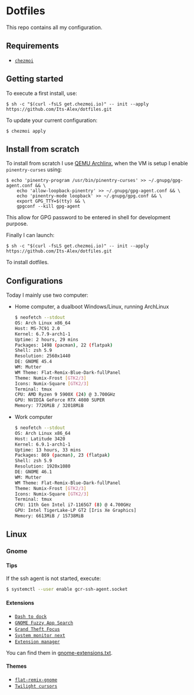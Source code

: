 # Dotfiles

This repo contains all my configuration.

## Requirements

- [`chezmoi`](https://github.com/twpayne/chezmoi)

## Getting started

To execute a first install, use:

```sh-session
$ sh -c "$(curl -fsLS get.chezmoi.io)" -- init --apply https://github.com/Its-Alex/dotfiles.git
```

To update your current configuration:

```sh-session
$ chezmoi apply
```

## Install from scratch

To install from scratch I use [QEMU Archlinx](https://github.com/Its-Alex/qemu-archlinux),
when the VM is setup I enable `pinentry-curses` using:

```shell
$ echo 'pinentry-program /usr/bin/pinentry-curses' >> ~/.gnupg/gpg-agent.conf && \
    echo 'allow-loopback-pinentry' >> ~/.gnupg/gpg-agent.conf && \
    echo 'pinentry-mode loopback' >> ~/.gnupg/gpg.conf && \
    export GPG_TTY=$(tty) && \
    gpgconf --kill gpg-agent
```

This allow for GPG password to be entered in shell for development purpose.

Finally I can launch:

```shell
$ sh -c "$(curl -fsLS get.chezmoi.io)" -- init --apply https://github.com/Its-Alex/dotfiles.git
```

To install dotfiles.

## Configurations

Today I mainly use two computer:

- Home computer, a dualboot Windows/Linux, running ArchLinux
    ```sh
    $ neofetch --stdout
    OS: Arch Linux x86_64
    Host: MS-7C91 2.0
    Kernel: 6.7.9-arch1-1
    Uptime: 2 hours, 29 mins
    Packages: 1498 (pacman), 22 (flatpak)
    Shell: zsh 5.9
    Resolution: 2560x1440
    DE: GNOME 45.4
    WM: Mutter
    WM Theme: Flat-Remix-Blue-Dark-fullPanel
    Theme: Numix-Frost [GTK2/3]
    Icons: Numix-Square [GTK2/3]
    Terminal: tmux
    CPU: AMD Ryzen 9 5900X (24) @ 3.700GHz
    GPU: NVIDIA GeForce RTX 4080 SUPER
    Memory: 7726MiB / 32018MiB
    ```
- Work computer
    ```sh
    $ neofetch --stdout
    OS: Arch Linux x86_64
    Host: Latitude 3420
    Kernel: 6.9.1-arch1-1
    Uptime: 13 hours, 33 mins
    Packages: 869 (pacman), 23 (flatpak)
    Shell: zsh 5.9
    Resolution: 1920x1080
    DE: GNOME 46.1
    WM: Mutter
    WM Theme: Flat-Remix-Blue-Dark-fullPanel
    Theme: Numix-Frost [GTK2/3]
    Icons: Numix-Square [GTK2/3]
    Terminal: tmux
    CPU: 11th Gen Intel i7-1165G7 (8) @ 4.700GHz
    GPU: Intel TigerLake-LP GT2 [Iris Xe Graphics]
    Memory: 6613MiB / 15738MiB
    ```

## Linux

### Gnome

#### Tips

If the ssh agent is not started, execute:

```sh
$ systemctl --user enable gcr-ssh-agent.socket
```

#### Extensions

- [`Dash to dock`](https://micheleg.github.io/dash-to-dock/)
- [`GNOME Fuzzy App Search`](https://extensions.gnome.org/extension/3956/gnome-fuzzy-app-search/)
- [`Grand Theft Focus`](https://extensions.gnome.org/extension/5410/grand-theft-focus/)
- [`System monitor next`](https://extensions.gnome.org/extension/3010/system-monitor-next/)
- [`Extension manager`](https://github.com/mjakeman/extension-manager)

You can find them in [gnome-extensions.txt](./gnome-extensions.txt).

#### Themes

- [`flat-remix-gnome`](https://github.com/daniruiz/flat-remix-gnome)
- [`Twilight cursors`](https://github.com/yeyushengfan258/Twilight-Cursors)
